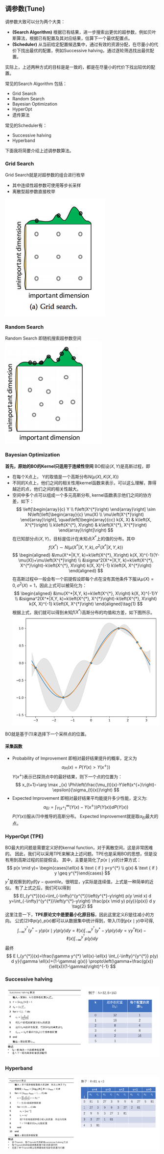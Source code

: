 ## 调参数(Tune)
调参数大致可以分为两个大类：
- **(Search Algorithm)** 根据已有结果，进一步搜索出更优的超参数，例如贝叶斯算法，根据已有配置及其对应结果，估算下一个最优配置点。
- **(Scheduler)** 从当前给定配置候选集中，通过有效的资源分配，在尽量小的代价下找出最优的配置，例如Successive halving，通过逐轮筛选找出最优配置。

实际上，上述两种方式的目标是是一致的，都是在尽量小的代价下找出较优的配置。

常见的Search Algorithm 包括：
- Grid Search
- Random Search
- Bayesian Optimization
- HyperOpt
- 遗传算法

常见的Scheduler有：
- Successive halving
- Hyperband

下面我将简要介绍上述调参数算法。

### Grid Search
Grid Search就是对超参数的组合进行枚举
- 其中连续性超参数可使用等步长采样
- 离散型超参数直接枚举

![](images/2021-08-12-15-35-07.png)

### Random Search
Random Search 即随机搜索超参数空间
![](images/2021-08-12-15-37-02.png)

### Bayesian Optimization
**首先，原始的BO的Kernel只适用于连续性空间**
BO假设$(X,Y)$是高斯过程，即
- 在每个X点上， Y的取值是一个高斯分布$N(\mu(X), K(X,X))$
- 不同的X点上，他们之间的相关性用kernel函数来表示，可以这么理解，靠得越近的点，他们之间的相关性越大。
- 空间中多个点可以组成一个多元高斯分布, kernel函数表示他们之间的协方差，如下：
$$
\left[\begin{array}{c}
Y \\
f\left(X^{*}\right)
\end{array}\right] \sim N\left(\left[\begin{array}{c}
\mu(X) \\
\mu\left(X^{*}\right)
\end{array}\right], \quad\left[\begin{array}{cc}
k(X, X) & k\left(X, X^{*}\right) \\
k\left(X^{*}, X\right) & k\left(X^{*}, X^{*}\right)
\end{array}\right]\right)
$$
在已知部分点$(X, Y)$，目标是估计在未知点$X^*$上的值的分布。其中
$$
    f(X^*)\sim N(\mu(X^*|X,Y, k), \sigma^2(X^*|X,Y, k))
$$
$$
\begin{aligned}
&\mu(X^*|X,Y, k)=k\left(X^{*}, X\right) k(X, X)^{-1}(Y-\mu(X))+\mu\left(X^{*}\right) \\
&\sigma^2(X^*|X,Y, k)=k\left(X^{*}, X^{*}\right)-k\left(X^{*}, X\right) k(X, X)^{-1} k\left(X, X^{*}\right)
\end{aligned}
$$
在高斯过程中一般会有一个前提假设即每个点在没有其他条件下服从$\mu(X)=0,\sigma^2(X)=1$，因此上式可以被简化为：
$$
\begin{aligned}
&\mu(X^*|X,Y, k)=k\left(X^{*}, X\right) k(X, X)^{-1}Y \\
&\sigma^2(X^*|X,Y, k)=k\left(X^{*}, X^{*}\right)-k\left(X^{*}, X\right) k(X, X)^{-1} k\left(X, X^{*}\right)
\end{aligned}\tag{1}
$$
根据上式，我们就可以得到未知$f(X^*)$高斯分布的均值和方差，如下图所示。
![](images/2021-08-12-16-27-36.png)

BO就是基于(1)来选择下一个采样点的位置。

#### 采集函数
* Probability of Improvement 
即相对最好结果提升的概率，定义为
$$
    \alpha_{PI}(x) = P(Y(x)>Y(x^\dotplus))
$$
$Y(x^\dotplus)$表示已探测点中的最好结果，则下一个点的位置为：
$$
x_{t+1}=\arg \max _{x} \Phi\left(\frac{\mu_{t}(x)-Y\left(x^{+}\right)-\epsilon}{\sigma_{t}(x)}\right)
$$
* Expected Improvement
即相对最好结果平均能提升多少性能，定义为:
$$
    \alpha_{EI} = \int^\infty_{Y(x^\dotplus)} (Y(x) - Y(x^\dotplus))P(Y(x)) d P(Y(x))
$$
$P(Y(x))$服从(1)中推导的高斯分布。
Expected Improvement就是取$\alpha_{EI}$最大的点。

### HyperOpt (TPE)
BO最大的问题是需要定义好的kernal function，对于离散空间，这是非常困难的。
因此，我们可以采用TPE来解决上述问题。TPE也是采用BO的思想，但是没有用到高斯过程的前提假设。
其中，主要是简化了$p(x \mid y)$的计算方式：
$$
p(x \mid y)= \begin{cases}\ell(x) & \text { if } y<y^{*} \\ g(x) & \text { if } y \geq y^{*}\end{cases}
$$
$y^{*}$是观察到的y的$\gamma-quantile$。很明显，y实际是连续值，上式是一种简单的近似。
有了上式之后，我们可以得到
$$
EI_{y^{*}}(x)=\int_{-\infty}^{y^{*}}\left(y^{*}-y\right) p(y \mid x) d y=\int_{-\infty}^{y^{*}}\left(y^{*}-y\right) \frac{p(x \mid y) p(y)}{p(x)} d y \tag{2}
$$
这里注意一下，**TPE原论文中是要最小化原目标**，因此这里定义$EI$是往减小的方向。
公式(2)中$p(y),p(x)$都可以从数据集中统计得到，带入(1)到$p(x\mid y)$中可得,
$$
\int_{-\infty}^{y^{*}}\left(y^{*}-y\right) p(x \mid y) p(y) d y=\ell(x) \int_{-\infty}^{y^{*}}\left(y^{*}-y\right) p(y) d y=\gamma y^{*} \ell(x)-\ell(x) \int_{-\infty}^{y^{*}} p(y) d y
$$
最终
$$
E I_{y^{*}}(x)=\frac{\gamma y^{*} \ell(x)-\ell(x) \int_{-\infty}^{y^{*}} p(y) d y}{\gamma \ell(x)+(1-\gamma) g(x)} \propto\left(\gamma+\frac{g(x)}{\ell(x)}(1-\gamma)\right)^{-1}
$$

### Successive halving
![](images/2021-08-12-17-05-37.png)

### Hyperband
![](images/2021-08-12-17-06-07.png)